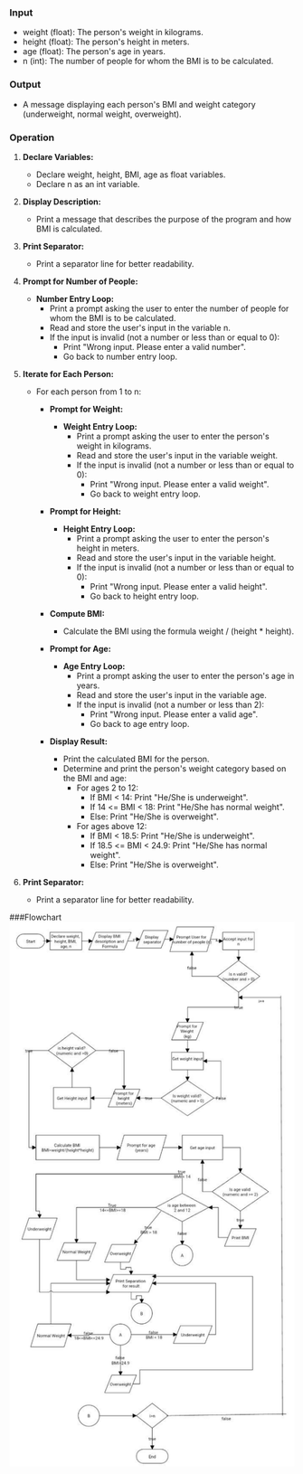 ### Input
- weight (float): The person's weight in kilograms.
- height (float): The person's height in meters.
- age (float): The person's age in years.
- n (int): The number of people for whom the BMI is to be calculated.

### Output
- A message displaying each person's BMI and weight category (underweight, normal weight, overweight).

### Operation
1. **Declare Variables:**
   - Declare weight, height, BMI, age as float variables.
   - Declare n as an int variable.

2. **Display Description:**
   - Print a message that describes the purpose of the program and how BMI is calculated.

3. **Print Separator:**
   - Print a separator line for better readability.

4. **Prompt for Number of People:**
   - **Number Entry Loop:**
     - Print a prompt asking the user to enter the number of people for whom the BMI is to be calculated.
     - Read and store the user's input in the variable n.
     - If the input is invalid (not a number or less than or equal to 0):
       - Print "Wrong input. Please enter a valid number".
       - Go back to number entry loop.

5. **Iterate for Each Person:**
   - For each person from 1 to n:
     - **Prompt for Weight:**
       - **Weight Entry Loop:**
         - Print a prompt asking the user to enter the person's weight in kilograms.
         - Read and store the user's input in the variable weight.
         - If the input is invalid (not a number or less than or equal to 0):
           - Print "Wrong input. Please enter a valid weight".
           - Go back to weight entry loop.

     - **Prompt for Height:**
       - **Height Entry Loop:**
         - Print a prompt asking the user to enter the person's height in meters.
         - Read and store the user's input in the variable height.
         - If the input is invalid (not a number or less than or equal to 0):
           - Print "Wrong input. Please enter a valid height".
           - Go back to height entry loop.

     - **Compute BMI:**
       - Calculate the BMI using the formula weight / (height * height).

     - **Prompt for Age:**
       - **Age Entry Loop:**
         - Print a prompt asking the user to enter the person's age in years.
         - Read and store the user's input in the variable age.
         - If the input is invalid (not a number or less than 2):
           - Print "Wrong input. Please enter a valid age".
           - Go back to age entry loop.

     - **Display Result:**
       - Print the calculated BMI for the person.
       - Determine and print the person's weight category based on the BMI and age:
         - For ages 2 to 12:
           - If BMI < 14: Print "He/She is underweight".
           - If 14 <= BMI < 18: Print "He/She has normal weight".
           - Else: Print "He/She is overweight".
         - For ages above 12:
           - If BMI < 18.5: Print "He/She is underweight".
           - If 18.5 <= BMI < 24.9: Print "He/She has normal weight".
           - Else: Print "He/She is overweight".

6. **Print Separator:**
   - Print a separator line for better readability.

###Flowchart
![BMI Calculator](BMI_Calculator.jpg)


